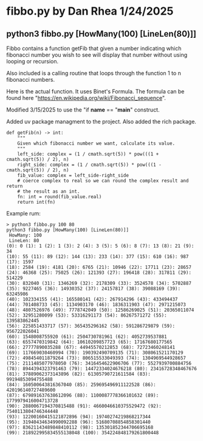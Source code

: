 # fibbo.py by Dan Rhea 1/24/2025

## python3 fibbo.py [HowMany(100) [LineLen(80)]]

Fibbo contains a function getFib that given a number indicating which
fibonacci number you wish to see will display that number without using 
looping or recursion.

Also included is a calling routine that loops through the
function 1 to n fibonacci numbers.

Here is the actual function. It uses Binet's Formula. The formula can be found here "https://en.wikipedia.org/wiki/Fibonacci_sequence".

Modified 3/15/2025 to use the "if __name__ == "__main__" construct.

Added uv package managment to the project. Also added the rich package.

```python3
def getFib(n) -> int:
    """
    Given which fibonacci number we want, calculate its value.
    """
    left_side: complex = (1 / cmath.sqrt(5)) * pow(((1 + cmath.sqrt(5)) / 2), n)
    right_side: complex = (1 / cmath.sqrt(5)) * pow(((1 - cmath.sqrt(5)) / 2), n)
    fib_value: complex = left_side-right_side
    # coerce complex to real so we can round the complex result and return
    # the result as an int.
    fn: int = round(fib_value.real)
    return int(fn)
```

Example rum:

```text
> python3 fibbo.py 100 80
python3 fibbo.py [HowMany(100) [LineLen(80)]]
 HowMany: 100
 LineLen: 80
(0): 0 (1): 1 (2): 1 (3): 2 (4): 3 (5): 5 (6): 8 (7): 13 (8): 21 (9): 34
(10): 55 (11): 89 (12): 144 (13): 233 (14): 377 (15): 610 (16): 987 (17): 1597
(18): 2584 (19): 4181 (20): 6765 (21): 10946 (22): 17711 (23): 28657
(24): 46368 (25): 75025 (26): 121393 (27): 196418 (28): 317811 (29): 514229
(30): 832040 (31): 1346269 (32): 2178309 (33): 3524578 (34): 5702887
(35): 9227465 (36): 14930352 (37): 24157817 (38): 39088169 (39): 63245986
(40): 102334155 (41): 165580141 (42): 267914296 (43): 433494437
(44): 701408733 (45): 1134903170 (46): 1836311903 (47): 2971215073
(48): 4807526976 (49): 7778742049 (50): 12586269025 (51): 20365011074
(52): 32951280099 (53): 53316291173 (54): 86267571272 (55): 139583862445
(56): 225851433717 (57): 365435296162 (58): 591286729879 (59): 956722026041
(60): 1548008755920 (61): 2504730781961 (62): 4052739537881
(63): 6557470319842 (64): 10610209857723 (65): 17167680177565
(66): 27777890035288 (67): 44945570212853 (68): 72723460248141
(69): 117669030460994 (70): 190392490709135 (71): 308061521170129
(72): 498454011879264 (73): 806515533049393 (74): 1304969544928657
(75): 2111485077978050 (76): 3416454622906706 (77): 5527939700884756
(78): 8944394323791463 (79): 14472334024676218 (80): 23416728348467676
(81): 37889062373143896 (82): 61305790721611584 (83): 99194853094755488
(84): 160500643816367040 (85): 259695496911122528 (86): 420196140727489600
(87): 679891637638612096 (88): 1100087778366101632 (89): 1779979416004713728
(90): 2880067194370815488 (91): 4660046610375529472 (92): 7540113804746344448
(93): 12200160415121872896 (94): 19740274219868217344
(95): 31940434634990092288 (96): 51680708854858301440
(97): 83621143489848410112 (98): 135301852344706695168
(99): 218922995834555138048 (100): 354224848179261800448
```